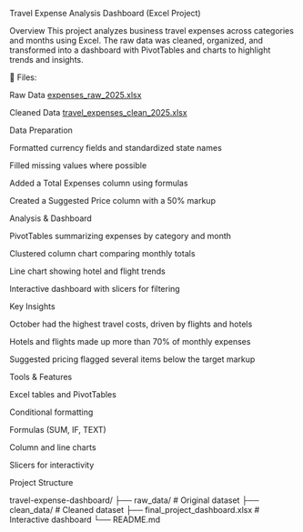 Travel Expense Analysis Dashboard (Excel Project)

Overview
This project analyzes business travel expenses across categories and months using Excel. The raw data was cleaned, organized, and transformed into a dashboard with PivotTables and charts to highlight trends and insights.

📂 Files:

Raw Data 
[expenses_raw_2025.xlsx](https://github.com/user-attachments/files/22411741/expenses_raw_2025.xlsx)

Cleaned Data
[travel_expenses_clean_2025.xlsx](https://github.com/user-attachments/files/22411746/travel_expenses_clean_2025.xlsx)

Data Preparation

Formatted currency fields and standardized state names

Filled missing values where possible

Added a Total Expenses column using formulas

Created a Suggested Price column with a 50% markup

Analysis & Dashboard

PivotTables summarizing expenses by category and month

Clustered column chart comparing monthly totals

Line chart showing hotel and flight trends

Interactive dashboard with slicers for filtering

Key Insights

October had the highest travel costs, driven by flights and hotels

Hotels and flights made up more than 70% of monthly expenses

Suggested pricing flagged several items below the target markup

Tools & Features

Excel tables and PivotTables

Conditional formatting

Formulas (SUM, IF, TEXT)

Column and line charts

Slicers for interactivity

Project Structure

travel-expense-dashboard/
├── raw_data/                   # Original dataset
├── clean_data/                 # Cleaned dataset
├── final_project_dashboard.xlsx # Interactive dashboard
└── README.md

